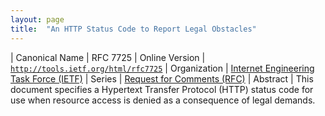 ```yaml
---
layout: page
title:  "An HTTP Status Code to Report Legal Obstacles"
---
```


| Canonical Name | RFC 7725
| Online Version | [`http://tools.ietf.org/html/rfc7725`](http://tools.ietf.org/html/rfc7725)
| Organization | [Internet Engineering Task Force (IETF)](..)
| Series | [Request for Comments (RFC)](..)
| Abstract | This document specifies a Hypertext Transfer Protocol (HTTP) status code for use when resource access is denied as a consequence of legal demands.